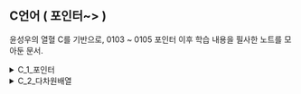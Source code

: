 ## C언어 ( 포인터~> )

윤성우의 열혈 C를 기반으로, 0103 ~ 0105 
포인터 이후 학습 내용을 필사한 노트를 모아둔 문서.


<details>
<summary>C_1_포인터</summary>

![C_포인터_P1](./assets/C_포인터_P1.png)

![C_포인터_P2](./assets/C_포인터_P2.png)

![C_포인터_P3](./assets/C_포인터_P3.png)

![C_포인터_P4](./assets/C_포인터_P4.png)

![C_포인터_P5](./assets/C_포인터_P5.png)

![C_포인터_P6](./assets/C_포인터_P6.png)

![C_포인터_P7](./assets/C_포인터_P7.png)

![C_포인터_P8](./assets/C_포인터_P8.png)

![C_포인터_P9](./assets/C_포인터_P9.png)

![C_포인터_P10](./assets/C_포인터_P10.png)

![C_포인터_P11](./assets/C_포인터_P11.png)

![C_포인터_P12](./assets/C_포인터_P12.png)

![C_포인터_P13](./assets/C_포인터_P13.png)

![C_포인터_P14](./assets/C_포인터_P14.png)

![C_포인터_P15](./assets/C_포인터_P15.png)

</details>

<details>
<summary>C_2_다차원배열</summary>

![C_다차원배열_P1](./assets/C_다차원배열_P1.png)

![C_다차원배열_P2](./assets/C_다차원배열_P2.png)

![C_다차원배열_P3](./assets/C_다차원배열_P3.png)

![C_다차원배열_P4](./assets/C_다차원배열_P4.png)

![C_다차원배열_P5](./assets/C_다차원배열_P5.png)

![C_다차원배열_P6](./assets/C_다차원배열_P6.png)

![C_다차원배열_P7](./assets/C_다차원배열_P7.png)

![C_다차원배열_P8](./assets/C_다차원배열_P8.png)

<details>

<details>
<summary>C_3_문자열 입출력과 스트림</summary>

![C_스트림_P1](./assets/C_스트림_P1.png)

![C_스트림_P2](./assets/C_스트림_P2.png)

![C_스트림_P3](./assets/C_스트림_P3.png)

![C_스트림_P4](./assets/C_스트림_P4.png)

![C_스트림_P5](./assets/C_스트림_P5.png)

![C_스트림_P6](./assets/C_스트림_P6.png)

![C_스트림_P7](./assets/C_스트림_P7.png)

![C_스트림_P8](./assets/C_스트림_P8.png)

<details>

<details>
<summary>C_4_구조체</summary>

![C_구조체_P1](./assets/C_구조체_P1.png)

![C_구조체_P2](./assets/C_구조체_P2.png)

![C_구조체_P3](./assets/C_구조체_P3.png)

![C_구조체_P4](./assets/C_구조체_P4.png)

![C_구조체_P5](./assets/C_구조체_P5.png)

![C_구조체_P6](./assets/C_구조체_P6.png)

![C_구조체_P7](./assets/C_구조체_P7.png)

![C_구조체_P8](./assets/C_구조체_P8.png)

![C_구조체_P9](./assets/C_구조체_P9.png)

![C_구조체_P10](./assets/C_구조체_P10.png)

<details>

<details>
<summary>C_5_공용체</summary>

![C_공용체_P1](./assets/C_공용체_P1.png)

![C_공용체_P2](./assets/C_공용체_P2.png)

<details>

<details>
<summary>C_6_열거형</summary>

![C_열거형_P1](./assets/C_열거형_P1.png)

![C_열거형_P2](./assets/C_열거형_P2.png)

<details>

<details>
<summary>C_7_파일입출력</summary>

![C_파일입출력_P1](./assets/C_파일입출력_P1.png)

![C_파일입출력_P2](./assets/C_파일입출력_P2.png)

![C_파일입출력_P3](./assets/C_파일입출력_P3.png)

![C_파일입출력_P4](./assets/C_파일입출력_P4.png)

![C_파일입출력_P5](./assets/C_파일입출력_P5.png)

<details>

<details>
<summary>C_8_메모리동적할당</summary>

![C_메모리관리-동적할당_P1](./assets/C_메모리관리-동적할당_P1.png)

![C_메모리관리-동적할당_P2](./assets/C_메모리관리-동적할당_P2.png)

![C_메모리관리-동적할당_P3](./assets/C_메모리관리-동적할당_P3.png)

![C_메모리관리-동적할당_P4](./assets/C_메모리관리-동적할당_P4.png)

![C_메모리관리-동적할당_P5](./assets/C_메모리관리-동적할당_P5.png)

<details>

<details>
<summary>C_9_extern,헤더파일</summary>

![C_파일분할-헤더파일디자인_P1](./assets/C_파일분할-헤더파일디자인_P1.png)

![C_파일분할-헤더파일디자인_P2](./assets/C_파일분할-헤더파일디자인_P2.png)

![C_파일분할-헤더파일디자인_P3](./assets/C_파일분할-헤더파일디자인_P3.png)

![C_파일분할-헤더파일디자인_P4](./assets/C_파일분할-헤더파일디자인_P4.png)

![C_파일분할-헤더파일디자인_P5](./assets/C_파일분할-헤더파일디자인_P5.png)

![C_파일분할-헤더파일디자인_P6](./assets/C_파일분할-헤더파일디자인_P6.png)

<details>
